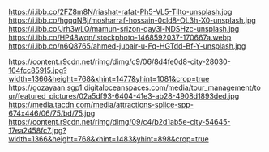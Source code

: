 https://i.ibb.co/2FZ8m8N/riashat-rafat-Ph5-VL5-Tilto-unsplash.jpg https://i.ibb.co/hgqqNBj/mosharraf-hossain-0cld8-OL3h-X0-unsplash.jpg https://i.ibb.co/Jrh3wLQ/mamun-srizon-qay3l-NDSHzc-unsplash.jpg https://i.ibb.co/HP48wqn/istockphoto-1468592037-170667a.webp https://i.ibb.co/n6Q8765/ahmed-jubair-u-Fq-HGTdd-Bf-Y-unsplash.jpg

https://content.r9cdn.net/rimg/dimg/c9/06/8d4fe0d8-city-28030-164fcc85915.jpg?width=1366&height=768&xhint=1477&yhint=1081&crop=true https://gozayaan.sgp1.digitaloceanspaces.com/media/tour_management/tour/featured_pictures/02a5df93-6404-41e3-ab28-4908d1893ded.jpg https://media.tacdn.com/media/attractions-splice-spp-674x446/06/75/bd/75.jpg https://content.r9cdn.net/rimg/dimg/09/c4/b2d1ab5e-city-54645-17ea2458fc7.jpg?width=1366&height=768&xhint=1483&yhint=898&crop=true
